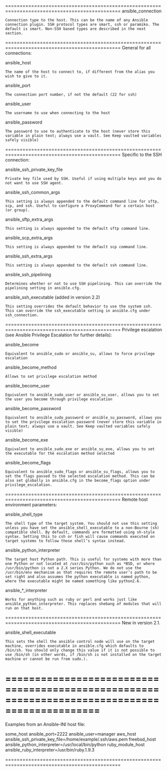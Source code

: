 ==============================================================================================
ansible_connection

    Connection type to the host. This can be the name of any Ansible connection plugin. SSH protocol types are smart, ssh or paramiko. The default is smart. Non-SSH based types are described in the next section.
==============================================================================================
General for all connections:

ansible_host

    The name of the host to connect to, if different from the alias you wish to give to it.
ansible_port

    The connection port number, if not the default (22 for ssh)
ansible_user

    The username to use when connecting to the host
ansible_password

    The password to use to authenticate to the host (never store this variable in plain text; always use a vault. See Keep vaulted variables safely visible)
==============================================================================================
Specific to the SSH connection:

ansible_ssh_private_key_file

    Private key file used by SSH. Useful if using multiple keys and you do not want to use SSH agent.
ansible_ssh_common_args

    This setting is always appended to the default command line for sftp, scp, and ssh. Useful to configure a ProxyCommand for a certain host (or group).
ansible_sftp_extra_args

    This setting is always appended to the default sftp command line.
ansible_scp_extra_args

    This setting is always appended to the default scp command line.
ansible_ssh_extra_args

    This setting is always appended to the default ssh command line.
ansible_ssh_pipelining

    Determines whether or not to use SSH pipelining. This can override the pipelining setting in ansible.cfg.
ansible_ssh_executable (added in version 2.2)

    This setting overrides the default behavior to use the system ssh. This can override the ssh_executable setting in ansible.cfg under ssh_connection.
==============================================================================================
Privilege escalation (see Ansible Privilege Escalation for further details):

ansible_become

    Equivalent to ansible_sudo or ansible_su, allows to force privilege escalation
ansible_become_method

    Allows to set privilege escalation method
ansible_become_user

    Equivalent to ansible_sudo_user or ansible_su_user, allows you to set the user you become through privilege escalation
ansible_become_password

    Equivalent to ansible_sudo_password or ansible_su_password, allows you to set the privilege escalation password (never store this variable in plain text; always use a vault. See Keep vaulted variables safely visible)
ansible_become_exe

    Equivalent to ansible_sudo_exe or ansible_su_exe, allows you to set the executable for the escalation method selected
ansible_become_flags

    Equivalent to ansible_sudo_flags or ansible_su_flags, allows you to set the flags passed to the selected escalation method. This can be also set globally in ansible.cfg in the become_flags option under privilege_escalation.
==============================================================================================
Remote host environment parameters:

ansible_shell_type

    The shell type of the target system. You should not use this setting unless you have set the ansible_shell_executable to a non-Bourne (sh) compatible shell. By default, commands are formatted using sh-style syntax. Setting this to csh or fish will cause commands executed on target systems to follow those shell’s syntax instead.

ansible_python_interpreter

    The target host Python path. This is useful for systems with more than one Python or not located at /usr/bin/python such as *BSD, or where /usr/bin/python is not a 2.X series Python. We do not use the /usr/bin/env mechanism as that requires the remote user’s path to be set right and also assumes the python executable is named python, where the executable might be named something like python2.6.
ansible_*_interpreter

    Works for anything such as ruby or perl and works just like ansible_python_interpreter. This replaces shebang of modules that will run on that host.
==============================================================================================
New in version 2.1.

ansible_shell_executable

    This sets the shell the ansible control node will use on the target machine, overrides executable in ansible.cfg which defaults to /bin/sh. You should only change this value if it is not possible to use /bin/sh (in other words, if /bin/sh is not installed on the target machine or cannot be run from sudo.).
==============================================================================================
==============================================================================================
Examples from an Ansible-INI host file:

some_host         ansible_port=2222     ansible_user=manager
aws_host          ansible_ssh_private_key_file=/home/example/.ssh/aws.pem
freebsd_host      ansible_python_interpreter=/usr/local/bin/python
ruby_module_host  ansible_ruby_interpreter=/usr/bin/ruby.1.9.3

==============================================================================================

